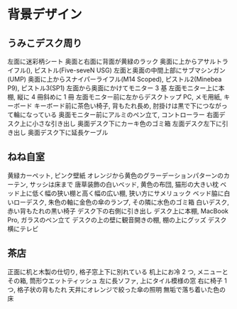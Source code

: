 # 背景デザイン

## うみこデスク周り

左面に迷彩柄シート
奥面と右面に背面が黄緑のラック 
奥面に上からアサルトライフル(), ピストル(Five-seveN USG)
左面と奥面の中間上部にサブマシンガン(UMP)
奥面に上からスナイパーライフル(M14 Scoped), ピストル2(Minebea P9), ピストル3(SP1)
左面から奥面にかけてモニター 3 基
左面モニター上に本棚, 縦に 4 冊斜めに 1 冊
左面モニター前に左からデスクトップ PC, メモ用紙, キーボード
キーボード前に茶色い椅子, 背もたれ長め, 肘掛けは黒で下につながって輪になっている
奥面モニター前にアルミのペン立て, コントローラー
右面デスク上に小さな引き出し
奥面デスク下にカーキ色のゴミ箱
左面デスク左下に引き出し
奥面デスク下に延長ケーブル

## ねね自室

黄緑カーペット, ピンク壁紙
オレンジから黄色のグラーデーションパターンのカーテン, サッシは床まで
唐草装飾の白いベッド, 黄色の布団, 猫形の大きい枕
ベッド上に低く幅の狭い棚と高く幅の広い棚, 狭い方にサメリュック
ベッド脇に白いローデスク, 朱色の軸に金色の傘のランプ, その隣に水色のゴミ箱
白いデスク, 赤い背もたれの黒い椅子
デスク下の右側に引き出し
デスク上に本棚, MacBook Pro, ガラスのペン立て
デスクの上の壁に観音開きの棚, 棚の上にグッズ
デスク横にテレビ

## 茶店

正面に机と木製の仕切り, 格子窓上下に別れている
机上にお冷 2 つ, メニューとその箱, 筒形ウエットティッシュ
左に長ソファ, 上にタイル模様の窓
右に椅子 1 つ, 格子状の背もたれ
天井にオレンジで絞った傘の照明
無垢で落ち着いた色の床
